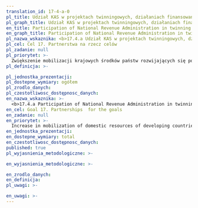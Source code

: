 ```yaml
---
translation_id: 17-4-a-0
pl_title: Udział KAS w projektach twinningowych, działaniach finansowanych z Taiex oraz ze środków krajowych
pl_graph_title: Udział KAS w projektach twinningowych, działaniach finansowanych z Taiex oraz ze środków krajowych
en_title: Participation of National Revenue Administration in twinning projects, activities financed from Taiex and from domestic resources
en_graph_title: Participation of National Revenue Administration in twinning projects, activities financed from Taiex and from domestic resources
pl_nazwa_wskaznika: <b>17.4.a Udział KAS w projektach twinningowych, działaniach finansowanych z Taiex oraz ze środków krajowych</b>
pl_cel: Cel 17. Partnerstwa na rzecz celów
pl_zadanie: null
pl_priorytet: >-
  Zwiększenie mobilizacji krajowych środków państw rozwijających się poprzez wsparcie techniczne i merytoryczne tych państw w poprawie ściągalności podatków
pl_definicja: >-

pl_jednostka_prezentacji:
pl_dostepne_wymiary: ogółem
pl_zrodlo_danych:
pl_czestotliwosc_dostępnosc_danych:
en_nazwa_wskaznika: >-
  <b>17.4.a Participation of National Revenue Administration in twinning projects, activities financed from Taiex and from domestic resources</b>
en_cel: Goal 17. Partnerships  for the goals
en_zadanie: null
en_priorytet: >-
  Increase in mobilization of domestic resources of developing countries through technical and substantive support for these countries in improving tax collection
en_jednostka_prezentacji:
en_dostepne_wymiary: total
en_czestotliwosc_dostępnosc_danych:
published: true
pl_wyjasnienia_metodologiczne: >-

en_wyjasnienia_metodologiczne: >-

en_zrodlo_danych:
en_definicja:
pl_uwagi: >-

en_uwagi: >-
---
```


